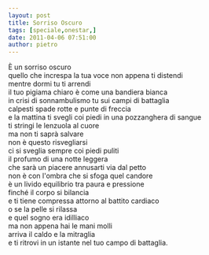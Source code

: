 ```yaml
---
layout: post
title: Sorriso Oscuro
tags: [speciale,onestar,]
date: 2011-04-06 07:51:00
author: pietro
---
```

<div dir="ltr" style="text-align: left">È un sorriso oscuro<br/>quello che increspa la tua voce non appena ti distendi<br/>mentre dormi tu ti arrendi<br/>il tuo pigiama chiaro è come una bandiera bianca<br/>in crisi di sonnambulismo tu sui campi di battaglia<br/>calpesti spade rotte e punte di freccia<br/>e la mattina ti svegli coi piedi in una pozzanghera di sangue<br/>ti stringi le lenzuola al cuore<br/>ma non ti saprà salvare<br/>non è questo risvegliarsi<br/>ci si sveglia sempre coi piedi puliti<br/>il profumo di una notte leggera<br/>che sarà un piacere annusarti via dal petto<br/>non è con l'ombra che si sfoga quel candore<br/>è un livido equilibrio tra paura e pressione<br/>finché il corpo si bilancia<br/>e ti tiene compressa attorno al battito cardiaco<br/>o se la pelle si rilassa<br/>e quel sogno era idilliaco<br/>ma non appena hai le mani molli<br/>arriva il caldo e la mitraglia<br/>e ti ritrovi in un istante nel tuo campo di battaglia.<br/>

